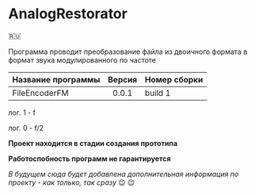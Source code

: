 # AnalogRestorator
:ru:

Программа проводит преобразование файла из двоичного формата в формат звука модулированного по частоте

|Название программы|Версия|Номер сборки|
|:------------|:------:|:---------|
|FileEncoderFM|0.0.1|build 1|

лог. 1 - f

лог. 0 - f/2

**Проект находится в стадии создания прототипа**

**Работоспобность программ не гарантируется**

*В будущем сюда будет добавлена дополнительная информация по проекту - как только, так сразу*  :wink: :wink: